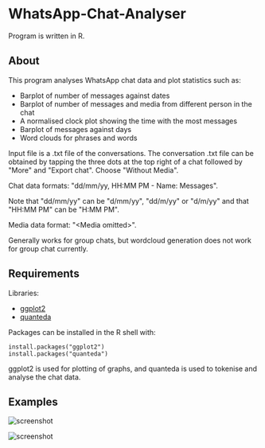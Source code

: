 # WhatsApp-Chat-Analyser

Program is written in R.

## About
This program analyses WhatsApp chat data and plot statistics such as:
+ Barplot of number of messages against dates
+ Barplot of number of messages and media from different person in the chat
+ A normalised clock plot showing the time with the most messages
+ Barplot of messages against days
+ Word clouds for phrases and words

Input file is a .txt file of the conversations. The conversation .txt file can be obtained by tapping the three dots at the top right of a chat followed by "More" and "Export chat". Choose "Without Media".

Chat data formats: "dd/mm/yy, HH:MM PM - Name: Messages".

Note that "dd/mm/yy" can be "d/mm/yy", "dd/m/yy" or "d/m/yy" and that "HH:MM PM" can be "H:MM PM".

Media data format: "\<Media omitted\>".
  
Generally works for group chats, but wordcloud generation does not work for group chat currently.

## Requirements
Libraries:
+ [ggplot2](https://cran.r-project.org/web/packages/ggplot2/index.html)
+ [quanteda](https://cran.r-project.org/web/packages/quanteda/index.html)

Packages can be installed in the R shell with:
```
install.packages("ggplot2")
install.packages("quanteda")
```
ggplot2 is used for plotting of graphs, and quanteda is used to tokenise and analyse the chat data.

## Examples

![screenshot](https://github.com/SataJW/WhatsApp-Chat-Analyser/blob/master/images/dayplot.PNG)

![screenshot](https://github.com/SataJW/WhatsApp-Chat-Analyser/blob/master/images/clockplot.PNG)
